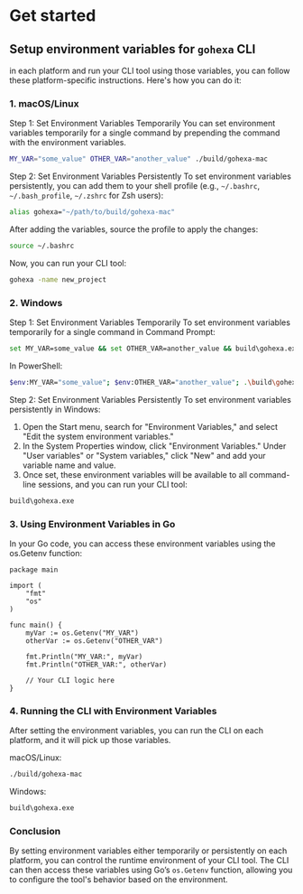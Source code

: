 # Get started

## Setup environment variables for `gohexa` CLI 

in each platform and run your CLI tool using those variables, you can follow these platform-specific instructions. Here's how you can do it:

### 1. macOS/Linux
Step 1: Set Environment Variables Temporarily
You can set environment variables temporarily for a single command by prepending the command with the environment variables.

```bash
MY_VAR="some_value" OTHER_VAR="another_value" ./build/gohexa-mac
```

Step 2: Set Environment Variables Persistently
To set environment variables persistently, you can add them to your shell profile (e.g., `~/.bashrc`, `~/.bash_profile`, `~/.zshrc` for Zsh users):

```bash
alias gohexa="~/path/to/build/gohexa-mac"
```

After adding the variables, source the profile to apply the changes:
```bash
source ~/.bashrc
```

Now, you can run your CLI tool:
```bash
gohexa -name new_project
```

### 2. Windows
Step 1: Set Environment Variables Temporarily
To set environment variables temporarily for a single command in Command Prompt:
```bash
set MY_VAR=some_value && set OTHER_VAR=another_value && build\gohexa.exe
```
In PowerShell:
```bash
$env:MY_VAR="some_value"; $env:OTHER_VAR="another_value"; .\build\gohexa.exe
```

Step 2: Set Environment Variables Persistently
To set environment variables persistently in Windows:

1. Open the Start menu, search for "Environment Variables," and select "Edit the system environment variables."
2. In the System Properties window, click "Environment Variables."
Under "User variables" or "System variables," click "New" and add your variable name and value.
3. Once set, these environment variables will be available to all command-line sessions, and you can run your CLI tool:

```bash
build\gohexa.exe
```

### 3. Using Environment Variables in Go
In your Go code, you can access these environment variables using the os.Getenv function:
```
package main

import (
	"fmt"
	"os"
)

func main() {
	myVar := os.Getenv("MY_VAR")
	otherVar := os.Getenv("OTHER_VAR")

	fmt.Println("MY_VAR:", myVar)
	fmt.Println("OTHER_VAR:", otherVar)

	// Your CLI logic here
}
```
### 4. Running the CLI with Environment Variables
After setting the environment variables, you can run the CLI on each platform, and it will pick up those variables.

macOS/Linux:
```bash
./build/gohexa-mac
```

Windows:
```bash
build\gohexa.exe
```

### Conclusion
By setting environment variables either temporarily or persistently on each platform, you can control the runtime environment of your CLI tool. The CLI can then access these variables using Go’s `os.Getenv` function, allowing you to configure the tool's behavior based on the environment.








